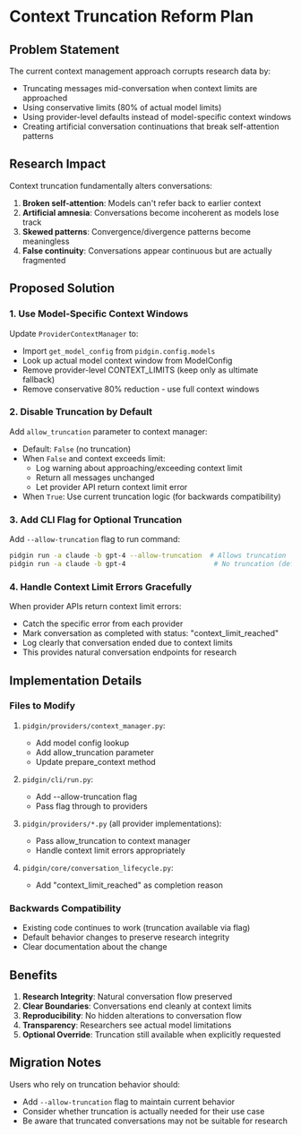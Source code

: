 # Context Truncation Reform Plan

## Problem Statement

The current context management approach corrupts research data by:
- Truncating messages mid-conversation when context limits are approached
- Using conservative limits (80% of actual model limits)
- Using provider-level defaults instead of model-specific context windows
- Creating artificial conversation continuations that break self-attention patterns

## Research Impact

Context truncation fundamentally alters conversations:
1. **Broken self-attention**: Models can't refer back to earlier context
2. **Artificial amnesia**: Conversations become incoherent as models lose track
3. **Skewed patterns**: Convergence/divergence patterns become meaningless
4. **False continuity**: Conversations appear continuous but are actually fragmented

## Proposed Solution

### 1. Use Model-Specific Context Windows

Update `ProviderContextManager` to:
- Import `get_model_config` from `pidgin.config.models`
- Look up actual model context window from ModelConfig
- Remove provider-level CONTEXT_LIMITS (keep only as ultimate fallback)
- Remove conservative 80% reduction - use full context windows

### 2. Disable Truncation by Default

Add `allow_truncation` parameter to context manager:
- Default: `False` (no truncation)
- When `False` and context exceeds limit:
  - Log warning about approaching/exceeding context limit
  - Return all messages unchanged
  - Let provider API return context limit error
- When `True`: Use current truncation logic (for backwards compatibility)

### 3. Add CLI Flag for Optional Truncation

Add `--allow-truncation` flag to run command:
```bash
pidgin run -a claude -b gpt-4 --allow-truncation  # Allows truncation
pidgin run -a claude -b gpt-4                      # No truncation (default)
```

### 4. Handle Context Limit Errors Gracefully

When provider APIs return context limit errors:
- Catch the specific error from each provider
- Mark conversation as completed with status: "context_limit_reached"
- Log clearly that conversation ended due to context limits
- This provides natural conversation endpoints for research

## Implementation Details

### Files to Modify

1. `pidgin/providers/context_manager.py`:
   - Add model config lookup
   - Add allow_truncation parameter
   - Update prepare_context method

2. `pidgin/cli/run.py`:
   - Add --allow-truncation flag
   - Pass flag through to providers

3. `pidgin/providers/*.py` (all provider implementations):
   - Pass allow_truncation to context manager
   - Handle context limit errors appropriately

4. `pidgin/core/conversation_lifecycle.py`:
   - Add "context_limit_reached" as completion reason

### Backwards Compatibility

- Existing code continues to work (truncation available via flag)
- Default behavior changes to preserve research integrity
- Clear documentation about the change

## Benefits

1. **Research Integrity**: Natural conversation flow preserved
2. **Clear Boundaries**: Conversations end cleanly at context limits
3. **Reproducibility**: No hidden alterations to conversation flow
4. **Transparency**: Researchers see actual model limitations
5. **Optional Override**: Truncation still available when explicitly requested

## Migration Notes

Users who rely on truncation behavior should:
- Add `--allow-truncation` flag to maintain current behavior
- Consider whether truncation is actually needed for their use case
- Be aware that truncated conversations may not be suitable for research